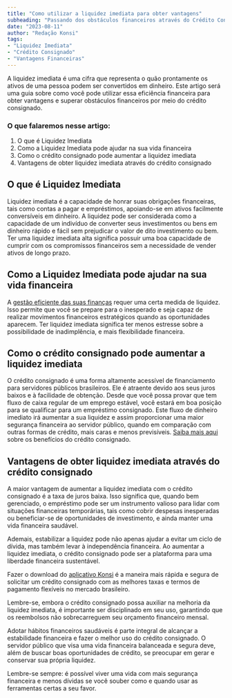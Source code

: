 ```yaml
---
title: "Como utilizar a liquidez imediata para obter vantagens"
subheading: "Passando dos obstáculos financeiros através do Crédito Consignado"
date: "2023-08-11"
author: "Redação Konsi"
tags:
- "Liquidez Imediata"
- "Crédito Consignado"
- "Vantagens Financeiras"
---
```


A liquidez imediata é uma cifra que representa o quão prontamente os ativos de uma pessoa podem ser convertidos em dinheiro. Este artigo será uma guia sobre como você pode utilizar essa eficiência financeira para obter vantagens e superar obstáculos financeiros por meio do crédito consignado.

### O que falaremos nesse artigo:

1. O que é Liquidez Imediata 
2. Como a Liquidez Imediata pode ajudar na sua vida financeira
3. Como o crédito consignado pode aumentar a liquidez imediata
4. Vantagens de obter liquidez imediata através do crédito consignado

## O que é Liquidez Imediata 

Liquidez imediata é a capacidade de honrar suas obrigações financeiras, tais como contas a pagar e empréstimos, apoiando-se em ativos facilmente conversíveis em dinheiro. A liquidez pode ser considerada como a capacidade de um indivíduo de converter seus investimentos ou bens em dinheiro rápido e fácil sem prejudicar o valor de dito investimento ou bem. Ter uma liquidez imediata alta significa possuir uma boa capacidade de cumprir com os compromissos financeiros sem a necessidade de vender ativos de longo prazo. 

## Como a Liquidez Imediata pode ajudar na sua vida financeira

A [gestão eficiente das suas finanças](https://www.konsi.com.br/postagens/gesto-do-crdito-consignado-como-utilizar-com-sabedoria.md) requer uma certa medida de liquidez. Isso permite que você se prepare para o inesperado e seja capaz de realizar movimentos financeiros estratégicos quando as oportunidades aparecem. Ter liquidez imediata significa ter menos estresse sobre a possibilidade de inadimplência, e mais flexibilidade financeira.

## Como o crédito consignado pode aumentar a liquidez imediata

O crédito consignado é uma forma altamente acessível de financiamento para servidores públicos brasileiros. Ele é atraente devido aos seus juros baixos e à facilidade de obtenção. Desde que você possa provar que tem fluxo de caixa regular de um emprego estável, você estará em boa posição para se qualificar para um empréstimo consignado. Este fluxo de dinheiro imediato irá aumentar a sua liquidez e assim proporcionar uma maior segurança financeira ao servidor público, quando em comparação com outras formas de crédito, mais caras e menos previsíveis. [Saiba mais aqui](https://www.konsi.com.br/postagens/por-que-o-crdito-consignado-a-melhor-escolha-para-servidores-pblicos.md) sobre os benefícios do crédito consignado.

## Vantagens de obter liquidez imediata através do crédito consignado

A maior vantagem de aumentar a liquidez imediata com o crédito consignado é a taxa de juros baixa. Isso significa que, quando bem gerenciado, o empréstimo pode ser um instrumento valioso para lidar com situações financeiras temporárias, tais como cobrir despesas inesperadas ou beneficiar-se de oportunidades de investimento, e ainda manter uma vida financeira saudável. 

Ademais, estabilizar a liquidez pode não apenas ajudar a evitar um ciclo de dívida, mas também levar à independência financeira. Ao aumentar a liquidez imediata, o crédito consignado pode ser a plataforma para uma liberdade financeira sustentável.

Fazer o download do [aplicativo Konsi](http://playstore.example.com/konsi) é a maneira mais rápida e segura de solicitar um crédito consignado com as melhores taxas e termos de pagamento flexíveis no mercado brasileiro.
  
Lembre-se, embora o crédito consignado possa auxiliar na melhoria da liquidez imediata, é importante ser disciplinado em seu uso, garantindo que os reembolsos não sobrecarreguem seu orçamento financeiro mensal.

Adotar hábitos financeiros saudáveis é parte integral de alcançar a estabilidade financeira e fazer o melhor uso do crédito consignado. O servidor público que visa uma vida financeira balanceada e segura deve, além de buscar boas oportunidades de crédito, se preocupar em gerar e conservar sua própria liquidez.

Lembre-se sempre: é possível viver uma vida com mais segurança financeira e menos dívidas se você souber como e quando usar as ferramentas certas a seu favor.